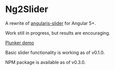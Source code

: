 # Ng2Slider

A rewrite of [angularjs-slider](https://github.com/angular-slider/angularjs-slider) for Angular 5+.

Work still in progress, but results are encouraging.

[Plunker demo](https://plnkr.co/XhzcMg)

Basic slider functionality is working as of v0.1.0.

NPM package is available as of v0.3.0.

